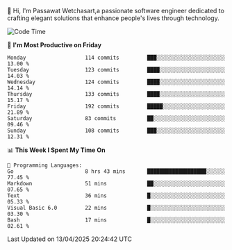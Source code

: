 
👋 Hi, I'm Passawat Wetchasart,a passionate software engineer dedicated to crafting elegant solutions that enhance people's lives through technology.


<!--START_SECTION:waka-->
![Code Time](http://img.shields.io/badge/Code%20Time-2%2C000%20hrs-blue)

📅 **I'm Most Productive on Friday** 

```text
Monday                   114 commits         ███░░░░░░░░░░░░░░░░░░░░░░   13.00 % 
Tuesday                  123 commits         ████░░░░░░░░░░░░░░░░░░░░░   14.03 % 
Wednesday                124 commits         ████░░░░░░░░░░░░░░░░░░░░░   14.14 % 
Thursday                 133 commits         ████░░░░░░░░░░░░░░░░░░░░░   15.17 % 
Friday                   192 commits         █████░░░░░░░░░░░░░░░░░░░░   21.89 % 
Saturday                 83 commits          ██░░░░░░░░░░░░░░░░░░░░░░░   09.46 % 
Sunday                   108 commits         ███░░░░░░░░░░░░░░░░░░░░░░   12.31 % 
```


📊 **This Week I Spent My Time On** 

```text
💬 Programming Languages: 
Go                       8 hrs 43 mins       ███████████████████░░░░░░   77.45 % 
Markdown                 51 mins             ██░░░░░░░░░░░░░░░░░░░░░░░   07.65 % 
Text                     36 mins             █░░░░░░░░░░░░░░░░░░░░░░░░   05.33 % 
Visual Basic 6.0         22 mins             █░░░░░░░░░░░░░░░░░░░░░░░░   03.30 % 
Bash                     17 mins             █░░░░░░░░░░░░░░░░░░░░░░░░   02.61 % 
```


 Last Updated on 13/04/2025 20:24:42 UTC
<!--END_SECTION:waka-->

<!--
**markpassawat/markpassawat** is a ✨ _special_ ✨ repository because its `README.md` (this file) appears on your GitHub profile.

Here are some ideas to get you started:

- 🔭 I’m currently working on ...
- 🌱 I’m currently learning ...
- 👯 I’m looking to collaborate on ...
- 🤔 I’m looking for help with ...
- 💬 Ask me about ...
- 📫 How to reach me: ...
- 😄 Pronouns: He/Him
- ⚡ Fun fact: ...
-->
